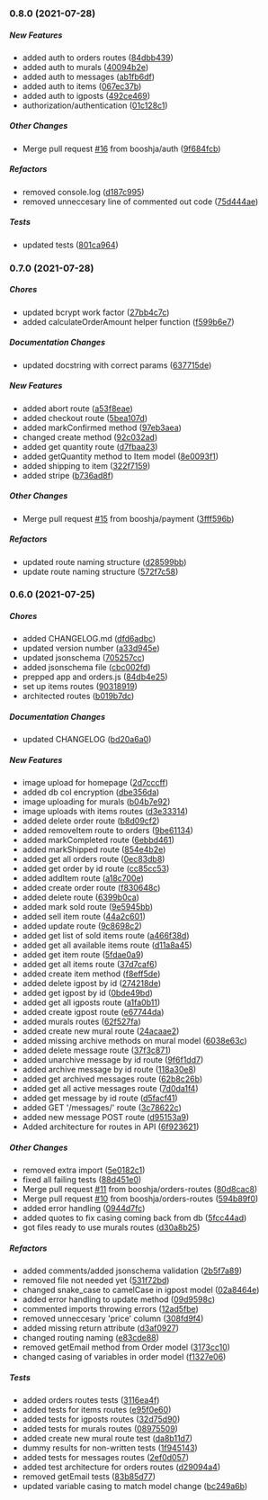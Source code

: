 ### 0.8.0 (2021-07-28)

##### New Features

*  added auth to orders routes ([84dbb439](https://github.com/booshja/Painting-Joy-backend/commit/84dbb43969c8d80ceeed3c00bb4c3ae2828c81af))
*  added auth to murals ([40094b2e](https://github.com/booshja/Painting-Joy-backend/commit/40094b2e6a4dfe51298e34c4fba39a5fbc37796f))
*  added auth to messages ([ab1fb6df](https://github.com/booshja/Painting-Joy-backend/commit/ab1fb6df9fabdb51b4276ddaa8d57aad5692c975))
*  added auth to items ([067ec37b](https://github.com/booshja/Painting-Joy-backend/commit/067ec37b6ac56dba9adcdd3bdcbf11079905a037))
*  added auth to igposts ([492ce469](https://github.com/booshja/Painting-Joy-backend/commit/492ce469dd565f310df581ffbee12b1b70ab3445))
*  authorization/authentication ([01c128c1](https://github.com/booshja/Painting-Joy-backend/commit/01c128c19e05c9c735b61c4dc491dbcb498119cb))

##### Other Changes

*  Merge pull request [#16](https://github.com/booshja/Painting-Joy-backend/pull/16) from booshja/auth ([9f684fcb](https://github.com/booshja/Painting-Joy-backend/commit/9f684fcb0dbbad08bf434934a22fa2f471d608bd))

##### Refactors

*  removed console.log ([d187c995](https://github.com/booshja/Painting-Joy-backend/commit/d187c99521eb11cc778d66429da03b5e3ac82957))
*  removed unneccesary line of commented out code ([75d444ae](https://github.com/booshja/Painting-Joy-backend/commit/75d444ae0e54ea747302e211ad98b7668925e6d6))

##### Tests

*  updated tests ([801ca964](https://github.com/booshja/Painting-Joy-backend/commit/801ca964339ec091d8565a9900c2c6879c9c8ac5))

### 0.7.0 (2021-07-28)

##### Chores

-   updated bcrypt work factor ([27bb4c7c](https://github.com/booshja/Painting-Joy-backend/commit/27bb4c7c60c6c12c0d938511468c5719c97047ec))
-   added calculateOrderAmount helper function ([f599b6e7](https://github.com/booshja/Painting-Joy-backend/commit/f599b6e7fd5f87186cf4b3082b0bb3e9e4bfc2a1))

##### Documentation Changes

-   updated docstring with correct params ([637715de](https://github.com/booshja/Painting-Joy-backend/commit/637715de73ff1fb8b49326e4523259a1a5ea6ecb))

##### New Features

-   added abort route ([a53f8eae](https://github.com/booshja/Painting-Joy-backend/commit/a53f8eae91a916a219789608031d915f3b4db043))
-   added checkout route ([5bea107d](https://github.com/booshja/Painting-Joy-backend/commit/5bea107dc9b9f4acb07fa2a36db77d1a9c0e3778))
-   added markConfirmed method ([97eb3aea](https://github.com/booshja/Painting-Joy-backend/commit/97eb3aeaf679565d6a1ed2498ed758800086a77a))
-   changed create method ([92c032ad](https://github.com/booshja/Painting-Joy-backend/commit/92c032ad0cce62fcaf0ccf626350646dfc572994))
-   added get quantity route ([d7fbaa23](https://github.com/booshja/Painting-Joy-backend/commit/d7fbaa23589232c25f346d096179d9e16d87036c))
-   added getQuantity method to Item model ([8e0093f1](https://github.com/booshja/Painting-Joy-backend/commit/8e0093f1c2e720a01f047d123cf695956ff6cd0d))
-   added shipping to item ([322f7159](https://github.com/booshja/Painting-Joy-backend/commit/322f71596ca229b8d3050b5eec2528a947123d53))
-   added stripe ([b736ad8f](https://github.com/booshja/Painting-Joy-backend/commit/b736ad8f914c7aaaf0b7002294d9331c37454fdc))

##### Other Changes

-   Merge pull request [#15](https://github.com/booshja/Painting-Joy-backend/pull/15) from booshja/payment ([3fff596b](https://github.com/booshja/Painting-Joy-backend/commit/3fff596b9f5cc5fdf132273796ed018adda055ca))

##### Refactors

-   updated route naming structure ([d28599bb](https://github.com/booshja/Painting-Joy-backend/commit/d28599bbdc8a15069ab7e770240aeb6f8d7fdd07))
-   update route naming structure ([572f7c58](https://github.com/booshja/Painting-Joy-backend/commit/572f7c58d2c729ced001c210569da1a35cf462c6))

### 0.6.0 (2021-07-25)

##### Chores

-   added CHANGELOG.md ([dfd6adbc](https://github.com/booshja/Painting-Joy-backend/commit/dfd6adbcf1a7eb0d8cb6545b86e3fec5d5294464))
-   updated version number ([a33d945e](https://github.com/booshja/Painting-Joy-backend/commit/a33d945edcf08721d3bb43a6a29653c812739011))
-   updated jsonschema ([705257cc](https://github.com/booshja/Painting-Joy-backend/commit/705257cc0bc3c10a93a501a4cedcdf6cdbcc1ec0))
-   added jsonschema file ([cbc002fd](https://github.com/booshja/Painting-Joy-backend/commit/cbc002fdf6989e83135d0ec9b198adaac32fff6d))
-   prepped app and orders.js ([84db4e25](https://github.com/booshja/Painting-Joy-backend/commit/84db4e259f3eb1dfc3b19d8914332587f7aa48b8))
-   set up items routes ([90318919](https://github.com/booshja/Painting-Joy-backend/commit/9031891949994b56af09c28d7169806e448b8c68))
-   architected routes ([b019b7dc](https://github.com/booshja/Painting-Joy-backend/commit/b019b7dc3c0b3a2980b1fe885eabd5c275fb48ba))

##### Documentation Changes

-   updated CHANGELOG ([bd20a6a0](https://github.com/booshja/Painting-Joy-backend/commit/bd20a6a0393006a77886980e3253c2ac6152971f))

##### New Features

-   image upload for homepage ([2d7cccff](https://github.com/booshja/Painting-Joy-backend/commit/2d7cccff208fcc6b3947ae40fde39bc9ae992646))
-   added db col encryption ([dbe356da](https://github.com/booshja/Painting-Joy-backend/commit/dbe356da46fc5c0556543ae49ff33294c2f002cc))
-   image uploading for murals ([b04b7e92](https://github.com/booshja/Painting-Joy-backend/commit/b04b7e929c9ed2a3b238306943eac81f3c17d4d6))
-   image uploads with items routes ([d3e33314](https://github.com/booshja/Painting-Joy-backend/commit/d3e333142762b9b25e0ed9d4dfa1f44ab622226f))
-   added delete order route ([b8d09cf2](https://github.com/booshja/Painting-Joy-backend/commit/b8d09cf2d56a5b40342ad844236d9122e6c79430))
-   added removeItem route to orders ([9be61134](https://github.com/booshja/Painting-Joy-backend/commit/9be6113429e59926bc34579218b8f76aaa9387f0))
-   added markCompleted route ([6ebbd461](https://github.com/booshja/Painting-Joy-backend/commit/6ebbd461157a714387fa397760d558ed286797c9))
-   added markShipped route ([854e4b2e](https://github.com/booshja/Painting-Joy-backend/commit/854e4b2ef64a3fd5b4edf51d3ebb772eafdedd08))
-   added get all orders route ([0ec83db8](https://github.com/booshja/Painting-Joy-backend/commit/0ec83db8da50a4874b5413f89e474de7cd2ddecc))
-   added get order by id route ([cc85cc53](https://github.com/booshja/Painting-Joy-backend/commit/cc85cc53af840caed08ae30f89e925b6074e69ee))
-   added addItem route ([a18c700e](https://github.com/booshja/Painting-Joy-backend/commit/a18c700e14bfe57817d6db824c4b52033f49e252))
-   added create order route ([f830648c](https://github.com/booshja/Painting-Joy-backend/commit/f830648c71c0e7176d254e168ffefe13c0d12642))
-   added delete route ([6399b0ca](https://github.com/booshja/Painting-Joy-backend/commit/6399b0cab4079d16e218b19fa94709898108c41c))
-   added mark sold route ([9e5945bb](https://github.com/booshja/Painting-Joy-backend/commit/9e5945bb0389a4d954290bd90fc9855921b8aeb6))
-   added sell item route ([44a2c601](https://github.com/booshja/Painting-Joy-backend/commit/44a2c60138c10be4802ed421d8aebb43856ba085))
-   added update route ([9c8698c2](https://github.com/booshja/Painting-Joy-backend/commit/9c8698c28006e8947dc17511bd2fcf5111628713))
-   added get list of sold items route ([a466f38d](https://github.com/booshja/Painting-Joy-backend/commit/a466f38d81b8dcdfe887f12c203de8efa7710307))
-   added get all available items route ([d11a8a45](https://github.com/booshja/Painting-Joy-backend/commit/d11a8a450c54f0bc35580d96dbf4ecc215e15fa5))
-   added get item route ([5fdae0a9](https://github.com/booshja/Painting-Joy-backend/commit/5fdae0a9ffa0085aa3714a8761f47f710230e94a))
-   added get all items route ([37d7caf6](https://github.com/booshja/Painting-Joy-backend/commit/37d7caf64183c646a58c8150a1b6d15b4aca7c1f))
-   added create item method ([f8eff5de](https://github.com/booshja/Painting-Joy-backend/commit/f8eff5de54100a7cfddd461a65fd29d41c7638b0))
-   added delete igpost by id ([274218de](https://github.com/booshja/Painting-Joy-backend/commit/274218decd66da8b78fc5f7b62c100d558ef2b00))
-   added get igpost by id ([0bde49bd](https://github.com/booshja/Painting-Joy-backend/commit/0bde49bd7d72b51c379efd71e949f762041e750b))
-   added get all igposts route ([a1fa0b11](https://github.com/booshja/Painting-Joy-backend/commit/a1fa0b11cc20fec546e89f595a467a9f67cb3113))
-   added create igpost route ([e67744da](https://github.com/booshja/Painting-Joy-backend/commit/e67744da87123a61612c1843cd3ed9661d548ea3))
-   added murals routes ([62f527fa](https://github.com/booshja/Painting-Joy-backend/commit/62f527fa4afdc30df23725436ff9f1f3bb3919df))
-   added create new mural route ([24acaae2](https://github.com/booshja/Painting-Joy-backend/commit/24acaae222d6b2082cd6508bab39b7e006842dc6))
-   added missing archive methods on mural model ([6038e63c](https://github.com/booshja/Painting-Joy-backend/commit/6038e63cce7c4a3b4f94fd643f7f60f8c9f7b58e))
-   added delete message route ([37f3c871](https://github.com/booshja/Painting-Joy-backend/commit/37f3c871ef7c6237e4c31c4946d136a0feb10f1a))
-   added unarchive message by id route ([9f6f1dd7](https://github.com/booshja/Painting-Joy-backend/commit/9f6f1dd705ff9a7e7fec8243ea16318d61f70e82))
-   added archive message by id route ([118a30e8](https://github.com/booshja/Painting-Joy-backend/commit/118a30e869fd7d759c34f0544b98a31b670a9523))
-   added get archived messages route ([62b8c26b](https://github.com/booshja/Painting-Joy-backend/commit/62b8c26bd930934b5d565cab13ee34cc612b77c2))
-   added get all active messages route ([7d0da1f4](https://github.com/booshja/Painting-Joy-backend/commit/7d0da1f4f59789f05f49024d9354020978fb2a76))
-   added get message by id route ([d5facf41](https://github.com/booshja/Painting-Joy-backend/commit/d5facf41c4fc82f726bcb7d4247e98bb05ddeab4))
-   added GET '/messages/' route ([3c78622c](https://github.com/booshja/Painting-Joy-backend/commit/3c78622c7bae0d0760e28cb89260a8a9c3a9084c))
-   added new message POST route ([d95153a9](https://github.com/booshja/Painting-Joy-backend/commit/d95153a975b7bcc7b62ef43513d22d53a6da849b))
-   Added architecture for routes in API ([6f923621](https://github.com/booshja/Painting-Joy-backend/commit/6f92362118f8b659e7a89ad85f800b6a45657d88))

##### Other Changes

-   removed extra import ([5e0182c1](https://github.com/booshja/Painting-Joy-backend/commit/5e0182c11532004f80ba11fc13bb389197971a28))
-   fixed all failing tests ([88d451e0](https://github.com/booshja/Painting-Joy-backend/commit/88d451e05a8d2b3925e400e0983d8d863df5485f))
-   Merge pull request [#11](https://github.com/booshja/Painting-Joy-backend/pull/11) from booshja/orders-routes ([80d8cac8](https://github.com/booshja/Painting-Joy-backend/commit/80d8cac8d7fb0e4e10999761996f27e5992c9315))
-   Merge pull request [#10](https://github.com/booshja/Painting-Joy-backend/pull/10) from booshja/orders-routes ([594b89f0](https://github.com/booshja/Painting-Joy-backend/commit/594b89f045e35e6988fd5ef039b833ddb9eb3745))
-   added error handling ([0944d7fc](https://github.com/booshja/Painting-Joy-backend/commit/0944d7fcfa25471c8ea0f5adcb5fa73efe79e9f8))
-   added quotes to fix casing coming back from db ([5fcc44ad](https://github.com/booshja/Painting-Joy-backend/commit/5fcc44ad01c9bd44ef340c9ac11f3f33e8aa1cad))
-   got files ready to use murals routes ([d30a8b25](https://github.com/booshja/Painting-Joy-backend/commit/d30a8b250fcaa776286342cdd6a57c0eadd94dfd))

##### Refactors

-   added comments/added jsonschema validation ([2b5f7a89](https://github.com/booshja/Painting-Joy-backend/commit/2b5f7a8986543513eb1067f512c9e7cc27ca3d0b))
-   removed file not needed yet ([531f72bd](https://github.com/booshja/Painting-Joy-backend/commit/531f72bdf3bf49c9a93b42cc6aae1d89e378d341))
-   changed snake_case to camelCase in igpost model ([02a8464e](https://github.com/booshja/Painting-Joy-backend/commit/02a8464edf9c9aa5a369cd37fdbacd88b736f8d6))
-   added error handling to update method ([09d9598c](https://github.com/booshja/Painting-Joy-backend/commit/09d9598ce4a50b0fa17d67abeba5faf471921fa9))
-   commented imports throwing errors ([12ad5fbe](https://github.com/booshja/Painting-Joy-backend/commit/12ad5fbe12d040b301cff834dccd6409b487bfb8))
-   removed unneccesary 'price' column ([308fd9f4](https://github.com/booshja/Painting-Joy-backend/commit/308fd9f44154f31dc7b7d2e7186c9ae160908231))
-   added missing return attribute ([d3af0927](https://github.com/booshja/Painting-Joy-backend/commit/d3af0927e2269c0c0331233451b1738754bfe3d9))
-   changed routing naming ([e83cde88](https://github.com/booshja/Painting-Joy-backend/commit/e83cde88a2a796bbce788c3f3177718122243b4d))
-   removed getEmail method from Order model ([3173cc10](https://github.com/booshja/Painting-Joy-backend/commit/3173cc10072c464473ac701769370f319257a6af))
-   changed casing of variables in order model ([f1327e06](https://github.com/booshja/Painting-Joy-backend/commit/f1327e06f352cf6411e39a2ce00b60c9e270778a))

##### Tests

-   added orders routes tests ([3116ea4f](https://github.com/booshja/Painting-Joy-backend/commit/3116ea4f45edc56a437cc97e66671862d3d40606))
-   added tests for items routes ([e95f0e60](https://github.com/booshja/Painting-Joy-backend/commit/e95f0e60c2ae63d2a498d4a5c122d441d59a0f8a))
-   added tests for igposts routes ([32d75d90](https://github.com/booshja/Painting-Joy-backend/commit/32d75d90e1ca5032889ea4fbbbdafe256ee0d0e9))
-   added tests for murals routes ([08975509](https://github.com/booshja/Painting-Joy-backend/commit/0897550924cac63dc65131a8ad5c888ea507b90a))
-   added create new mural route test ([da8b11d7](https://github.com/booshja/Painting-Joy-backend/commit/da8b11d7649f6969b83ac254c78e0b2b997f9061))
-   dummy results for non-written tests ([1f945143](https://github.com/booshja/Painting-Joy-backend/commit/1f9451433282729b1da4d0accef4209734b277f3))
-   added tests for messages routes ([2ef0d057](https://github.com/booshja/Painting-Joy-backend/commit/2ef0d0571d60ae3d89b5eb76829e34ed23d307e2))
-   added test architecture for orders routes ([d29094a4](https://github.com/booshja/Painting-Joy-backend/commit/d29094a44b0a3c38d3acd94ee8f99d291edcb2a7))
-   removed getEmail tests ([83b85d77](https://github.com/booshja/Painting-Joy-backend/commit/83b85d7758fd25b036686e6a2a33bdb0ad78592a))
-   updated variable casing to match model change ([bc249a6b](https://github.com/booshja/Painting-Joy-backend/commit/bc249a6be1f77770ccc36ebdf6f5c8861fa767c9))
